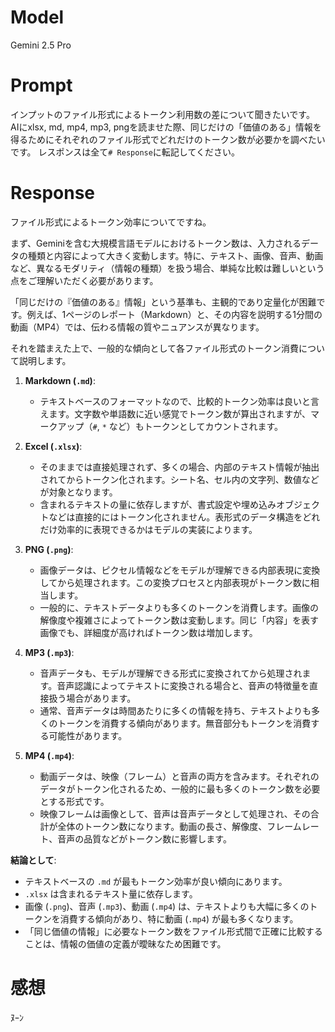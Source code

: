 # Model
Gemini 2.5 Pro

# Prompt
インプットのファイル形式によるトークン利用数の差について聞きたいです。
AIにxlsx, md, mp4, mp3, pngを読ませた際、同じだけの「価値のある」情報を得るためにそれぞれのファイル形式でどれだけのトークン数が必要かを調べたいです。
レスポンスは全て`# Response`に転記してください。

# Response
ファイル形式によるトークン効率についてですね。

まず、Geminiを含む大規模言語モデルにおけるトークン数は、入力されるデータの種類と内容によって大きく変動します。特に、テキスト、画像、音声、動画など、異なるモダリティ（情報の種類）を扱う場合、単純な比較は難しいという点をご理解いただく必要があります。

「同じだけの『価値のある』情報」という基準も、主観的であり定量化が困難です。例えば、1ページのレポート（Markdown）と、その内容を説明する1分間の動画（MP4）では、伝わる情報の質やニュアンスが異なります。

それを踏まえた上で、一般的な傾向として各ファイル形式のトークン消費について説明します。

1.  **Markdown (`.md`)**:
    *   テキストベースのフォーマットなので、比較的トークン効率は良いと言えます。文字数や単語数に近い感覚でトークン数が算出されますが、マークアップ（`#`, `*` など）もトークンとしてカウントされます。

2.  **Excel (`.xlsx`)**:
    *   そのままでは直接処理されず、多くの場合、内部のテキスト情報が抽出されてからトークン化されます。シート名、セル内の文字列、数値などが対象となります。
    *   含まれるテキストの量に依存しますが、書式設定や埋め込みオブジェクトなどは直接的にはトークン化されません。表形式のデータ構造をどれだけ効率的に表現できるかはモデルの実装によります。

3.  **PNG (`.png`)**:
    *   画像データは、ピクセル情報などをモデルが理解できる内部表現に変換してから処理されます。この変換プロセスと内部表現がトークン数に相当します。
    *   一般的に、テキストデータよりも多くのトークンを消費します。画像の解像度や複雑さによってトークン数は変動します。同じ「内容」を表す画像でも、詳細度が高ければトークン数は増加します。

4.  **MP3 (`.mp3`)**:
    *   音声データも、モデルが理解できる形式に変換されてから処理されます。音声認識によってテキストに変換される場合と、音声の特徴量を直接扱う場合があります。
    *   通常、音声データは時間あたりに多くの情報を持ち、テキストよりも多くのトークンを消費する傾向があります。無音部分もトークンを消費する可能性があります。

5.  **MP4 (`.mp4`)**:
    *   動画データは、映像（フレーム）と音声の両方を含みます。それぞれのデータがトークン化されるため、一般的に最も多くのトークン数を必要とする形式です。
    *   映像フレームは画像として、音声は音声データとして処理され、その合計が全体のトークン数になります。動画の長さ、解像度、フレームレート、音声の品質などがトークン数に影響します。

**結論として**:

*   テキストベースの `.md` が最もトークン効率が良い傾向にあります。
*   `.xlsx` は含まれるテキスト量に依存します。
*   画像 (`.png`)、音声 (`.mp3`)、動画 (`.mp4`) は、テキストよりも大幅に多くのトークンを消費する傾向があり、特に動画 (`.mp4`) が最も多くなります。
*   「同じ価値の情報」に必要なトークン数をファイル形式間で正確に比較することは、情報の価値の定義が曖昧なため困難です。

# 感想
ﾇｰﾝ
